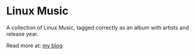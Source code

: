 # Linux Music
A collection of Linux Music, tagged correctly as an album with artists and release year.

Read more at: [my blog](https://iwonder.netlify.app/devlog5.html)
